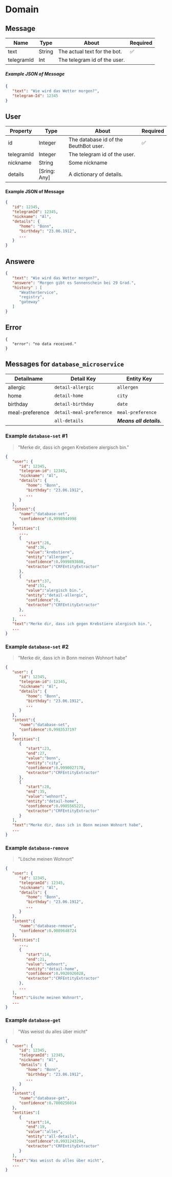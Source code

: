 # Domain



## Message

| Name            | Type      | About | Required |
| --------------- | --------- | ----- | ------------------ |
| text | String | The actual text for the bot. |:white_check_mark:|
| telegramId | Int | The telegram id of the user. |  |

##### Example JSON of Message

```json
{
   "text": "Wie wird das Wetter morgen?",
   "telegram-Id": 12345
}
```



## User

| Property    | Type         | About                                 | Required           |
| ----------- | ------------ | ------------------------------------- | ------------------ |
| id          | Integer      | The database id of the BeuthBot user. | :white_check_mark: |
| telegramId | Integer      | The telegram id of the user.          |                    |
| nickname    | String       | Some nickname                         |                    |
| details     | [Sring: Any] | A dictionary of details.              |                    |

#### Example JSON of Message

```json
{
   "id": 12345,
   "telegramId": 12345,
   "nickname": "Al",
   "details": {
      "home": "Bonn",
      "birthday": "23.06.1912",
      ...
   }
}
```



## Answere

```json
{
   "text": "Wie wird das Wetter morgen?",
   "answere": "Morgen gibt es Sonnenschein bei 29 Grad.",
   "history" : [
      "WeatherService",
      "registry",
      "gateway"
   ]
}
```



## Error

```
{
   "error": "no data received."
}
```



## Messages for `database_microservice`

| Detailname             | Detail Key | Entity Key |
| ---------------------- | --------------- | ---------------------- |
| allergic | `detail-allergic` | `allergen` |
| home      | `detail-home` | `city` |
| birthday | `detail-birthday` | `date` |
| meal-preference | `detail-meal-preference` | `meal-preference` |
|  | `all-details` | ___Means all details.___ |



### Example `database-set` #1

> "Merke dir, dass ich gegen Krebstiere alergisch bin."

```json
{
   "user": {
      "id": 12345,
      "telegram-id": 12345,
      "nickname": "Al",
      "details": {
         "home": "Bonn",
         "birthday": "23.06.1912",
         ...
      }
   },
   "intent":{
      "name":"database-set",
      "confidence":0.9998944998
   },
   "entities":[
      ...,
      {
         "start":26,
         "end":36,
         "value":"krebstiere",
         "entity":"allergen",
         "confidence":0.9999893608,
         "extractor":"CRFEntityExtractor"
      },
      {
         "start":37,
         "end":51,
         "value":"alergisch bin.",
         "entity":"detail-allergic",
         "confidence":0,
         "extractor":"CRFEntityExtractor"
      },
      ...
   ],
   "text":"Merke dir, dass ich gegen Krebstiere alergisch bin.",
   ...
}
```



### Example `database-set` #2

> "Merke dir, dass ich in Bonn meinen Wohnort habe"

```json
{
   "user": {
      "id": 12345,
      "telegram-id": 12345,
      "nickname": "Al",
      "details": {
         "home": "Bonn",
         "birthday": "23.06.1912",
         ...
      }
   },
   "intent":{
      "name":"database-set",
      "confidence":0.9983537197
   },
   "entities":[
      {
         "start":23,
         "end":27,
         "value":"bonn",
         "entity":"city",
         "confidence":0.9990027178,
         "extractor":"CRFEntityExtractor"
      },
      {
         "start":28,
         "end":35,
         "value":"wohnort",
         "entity":"detail-home",
         "confidence":0.9985565221,
         "extractor":"CRFEntityExtractor"
      }
   ],
   "text":"Merke dir, dass ich in Bonn meinen Wohnort habe",
   ...
}
```



### Example `database-remove`

> "Lösche meinen Wohnort"

```json
{
   "user": {
      "id": 12345,
      "telegramId": 12345,
      "nickname": "Al",
      "details": {
         "home": "Bonn",
         "birthday": "23.06.1912",
         ...
      }
   },
   "intent":{
      "name":"database-remove",
      "confidence":0.9089648724
   },
   "entities":[
      ...,
      {
         "start":14,
         "end":21,
         "value":"wohnort",
         "entity":"detail-home",
         "confidence":0.9926926028,
         "extractor":"CRFEntityExtractor"
      },
      ...
   ],
   "text":"Lösche meinen Wohnort",
   ...
}
```



### Example `database-get`

> "Was weisst du alles über micht"

```json
{
   "user": {
      "id": 12345,
      "telegramId": 12345,
      "nickname": "Al",
      "details": {
         "home": "Bonn",
         "birthday": "23.06.1912",
         ...
      }
   },
   "intent":{
      "name":"database-get",
      "confidence":0.7800256014
   },
   "entities":[
      {
         "start":14,
         "end":19,
         "value":"alles",
         "entity":"all-details",
         "confidence":0.9931243294,
         "extractor":"CRFEntityExtractor"
      }
   ],
   "text":"Was weisst du alles über micht",
   ...
}
```

